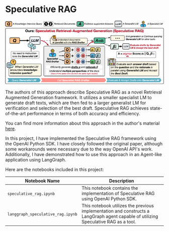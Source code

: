 # Speculative RAG

![img](assets/speculative_rag.png)

The authors of this approach describe Speculative RAG as a novel Retrieval Augmented Generation framework. It utilizes a smaller specialist LM to generate draft texts, which are then fed to a larger generalist LM for verification and selection of the best draft. Speculative RAG achieves state-of-the-art performance in terms of both accuracy and efficiency.

You can find more information about this approach in the author's material [here](https://research.google/blog/speculative-rag-enhancing-retrieval-augmented-generation-through-drafting/).

In this project, I have implemented the Speculative RAG framework using the OpenAI Python SDK. I have closely followed the original paper, although some workarounds were necessary due to the way OpenAI API's work. Additionally, I have demonstrated how to use this approach in an Agent-like application using LangGraph.

Here are the notebooks included in this project:

| Notebook Name                  | Description                                                                                           |
|-------------------------------|-------------------------------------------------------------------------------------------------------|
| `speculative_rag.ipynb`         | This notebook contains the implementation of Speculative RAG using OpenAI Python SDK.                            |
| `langgraph_speculative_rag.ipynb` | This notebook utilizes the previous implementation and constructs a LangGraph agent capable of utilizing Speculative RAG as a tool. |

